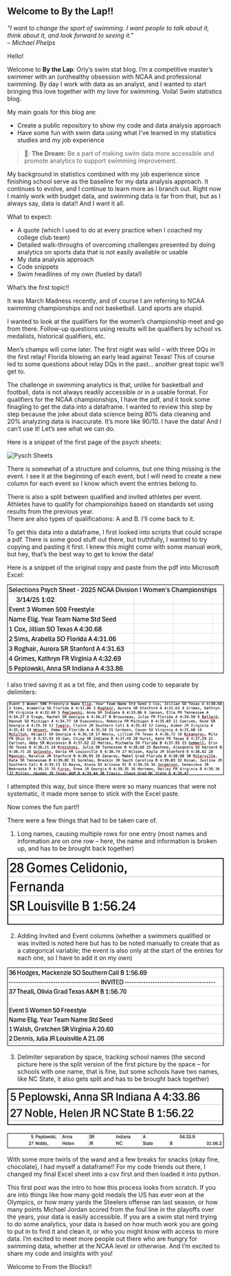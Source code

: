 ## Welcome to By the Lap!!

*"I want to change the sport of swimming. I want people to talk about it, think about it, and look forward to seeing it."  
– Michael Phelps*

Hello!

Welcome to **By the Lap**: Orly’s swim stat blog. 
I’m a competitive master’s swimmer with an (un)healthy obsession with NCAA and professional swimming. 
By day I work with data as an analyst, and I wanted to start bringing this love together with my love for swimming. 
Voila! Swim statistics blog.  

My main goals for this blog are:  
+ Create a public repository to show my code and data analysis approach
+ Have some fun with swim data using what I've learned in my statistics studies and my job experience

> 📝: **The Dream:** Be a part of making swim data more accessible and promote analytics to support swimming improvement.

My background in statistics combined with my job experience since finishing school serve as the baseline for my data analysis approach. 
It continues to evolve, and I continue to learn more as I branch out. 
Right now I mainly work with budget data, and swimming data is far from that, but as I always say, data is data!! 
And I want it all.

What to expect:
+ A quote (which I used to do at every practice when I coached my college club team)
+ Detailed walk-throughs of overcoming challenges presented by doing analytics on sports data that is not easily available or usable
+ My data analysis approach
+ Code snippets
+ Swim headlines of my own (fueled by data!)

What’s the first topic!!

It was March Madness recently, and of course I am referring to NCAA swimming championships and not basketball. 
Land sports are stupid.

I wanted to look at the qualifiers for the women’s championship meet and go from there. 
Follow-up questions using results will be qualifiers by school vs. medalists, historical qualifiers, etc.

Men’s champs will come later. 
The first night was wild – with three DQs in the first relay! 
Florida blowing an early lead against Texas! 
This of course led to some questions about relay DQs in the past… another great topic we’ll get to.

The challenge in swimming analytics is that, unlike for basketball and football, data is not always readily accessible or in a usable format. 
For qualifiers for the NCAA championships, I have the pdf, and it took some finagling to get the data into a dataframe. 
I wanted to review this step by step because the joke about data science being 80% data cleaning and 20% analyzing data is inaccurate. 
It’s more like 90/10. I have the data! And I can’t use it! 
Let’s see what we can do.

Here is a snippet of the first page of the psych sheets:

![Pysch Sheets](/orly-o.github.io/_posts/images/Picture1.jpg)

There is somewhat of a structure and columns, but one thing missing is the event. 
I see it at the beginning of each event, but I will need to create a new column for each event so I know which event the entries belong to.

There is also a split between qualified and invited athletes per event. 
Athletes have to qualify for championships based on standards set using results from the previous year.  
There are also types of qualifications: A and B. I’ll come back to it.

To get this data into a dataframe, I first looked into scripts that could scrape a pdf. 
There is some good stuff out there, but truthfully, I wanted to try copying and pasting it first. 
I knew this might come with some manual work, but hey, that’s the best way to get to know the data! 

Here is a snippet of the original copy and paste from the pdf into Microsoft Excel:

![Excel Paste](images/Picture2.png)

I also tried saving it as a txt file, and then using code to separate by delimiters:

![TXT File](images/Picture3.png)

I attempted this way, but since there were so many nuances that were not systematic, it made more sense to stick with the Excel paste.

Now comes the fun part!!

There were a few things that had to be taken care of.

1. Long names, causing multiple rows for one entry (most names and information are on one row – here, the name and information is broken up, and has to be brought back together)

![Long Names](images/Picture4.png)

2. Adding Invited and Event columns (whether a swimmers qualified or was invited is noted here but has to be noted manually to create that as a categorical variable; the event is also only at the start of the entries for each one, so I have to add it on my own)

![New Fields](images/Picture5.png)

3. Delimiter separation by space, tracking school names (the second picture here is the split version of the first picture by the space – for schools with one name, that is fine, but some schools have two names, like NC State, it also gets split and has to be brought back together)

![Original](images/Picture6.png)

![Delimiter Split](images/Picture7.png)

With some more twirls of the wand and a few breaks for snacks (okay fine, chocolate), I had myself a dataframe!! 
For my code friends out there, I changed my final Excel sheet into a csv first and then loaded it into python.

This first post was the intro to how this process looks from scratch. 
If you are into things like how many gold medals the US has ever won at the Olympics, or how many yards the Steelers offense ran last season, or how many points Michael Jordan scored from the foul line in the playoffs over the years, your data is easily accessible. 
If you are a swim stat nerd trying to do some analytics, your data is based on how much work you are going to put in to find it and clean it, or who you might know with access to more data. 
I’m excited to meet more people out there who are hungry for swimming data, whether at the NCAA level or otherwise. 
And I’m excited to share my code and insights with you! 

Welcome to From the Blocks!!


